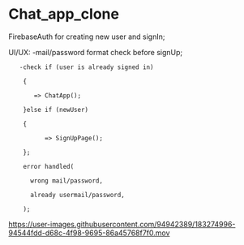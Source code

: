 # Chat_app_clone

FirebaseAuth for creating new user and signIn;

UI/UX: -mail/password format check before signUp;

       -check if (user is already signed in)
       
        {
        
           => ChatApp();
           
        }else if (newUser)
        
        {
        
              => SignUpPage();
              
        };
        
        error handled(
        
          wrong mail/password,
          
          already usermail/password,
          
        );
        
https://user-images.githubusercontent.com/94942389/183274996-94544fdd-d68c-4f98-9695-86a45768f7f0.mov
